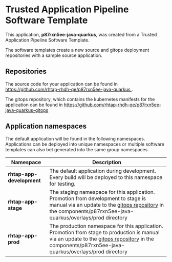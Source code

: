 # Trusted Application Pipeline Software Template

This application, **p87rxn5ee-java-quarkus**, was created from a Trusted Application Pipeline Software Template.

The software templates create a new source and gitops deployment repositories with a sample source application. 

## Repositories

The source code for your application can be found in [https://github.com/rhtap-rhdh-qe/p87rxn5ee-java-quarkus ](https://github.com/rhtap-rhdh-qe/p87rxn5ee-java-quarkus ).
 
The gitops repository, which contains the kubernetes manifests for the application can be found in 
[https://github.com/rhtap-rhdh-qe/p87rxn5ee-java-quarkus-gitops ](https://github.com/rhtap-rhdh-qe/p87rxn5ee-java-quarkus-gitops ) 

## Application namespaces 

The default application will be found in the following namespaces. Applications can be deployed into unique namespaces or multiple software templates can also bet generated into the same group namespaces.  

|  Namespace   |  Description   |  
| -------- | -------- |   
| **rhtap-app-development** | The default application during development. Every build will be deployed to this namespace for testing. | 
| **rhtap-app-stage** | The staging namespace for this application. Promotion from development to stage is manual via an update to the [gitops repository](https://github.com/rhtap-rhdh-qe/p87rxn5ee-java-quarkus-gitops ) in the components/p87rxn5ee-java-quarkus/overlays/prod directory |  
| **rhtap-app-prod** | The production namespace for this application. Promotion from stage to production is manual via an update to the [gitops repository](https://github.com/rhtap-rhdh-qe/p87rxn5ee-java-quarkus-gitops ) in the components/p87rxn5ee-java-quarkus/overlays/prod directory | 